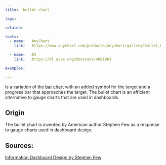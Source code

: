 ```yaml
---
title:  bullet chart

tags:

related:

tools:
  - name:   AnyChart
    link:   https://www.anychart.com/products/anychart/gallery/Bullet_Charts/

  - name:   D3
    link:   https://bl.ocks.org/mbostock/4061961

examples:

---
```


is a variation of the [bar chart](/bar-chart) with an added symbol for the target and a progress bar that approaches the target. The bullet chart is an efficient alternative to gauge charts that are used in dashboards.

<!--more-->

## Origin
The bullet chart is invented by American author Stephen Few as a response to gauge charts used in dashboard design. 

## Sources:
[Information Dashboard Design by Stephen Few](https://the-eye.eu/public/Books/IT%20Various/information_dashboard_design.pdf)

